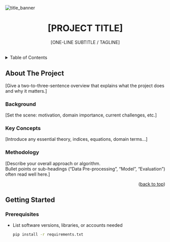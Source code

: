 <!-- Improved compatibility of “Back to top” link -->
<a name="readme-top"></a>

<!-- PROJECT LOGO / BANNER -->
<!-- Replace the src URL or delete completely -->
![title_banner](https://www.etsy.com/uk/listing/786274974/great-barrier-reef-satellite-imagery)

<h1 align="center">[PROJECT TITLE]</h1>
<p align="center">
  [ONE-LINE SUBTITLE / TAGLINE]
</p>
<br />

<!-- TABLE OF CONTENTS (clickable) -->
<details>
  <summary>Table of Contents</summary>
  <ol>
    <li>
      <a href="#about-the-project">About&nbsp;The&nbsp;Project</a>
      <ul>
        <li><a href="#background">Background</a></li>
        <li><a href="#key-concepts">Key Concepts</a></li>
        <li><a href="#methodology">Methodology</a></li>
      </ul>
    </li>
    <li>
      <a href="#getting-started">Getting Started</a>
      <ul>
        <li><a href="#prerequisites">Prerequisites</a></li>
        <li><a href="#datasets-or-inputs">Datasets&nbsp;or&nbsp;Inputs</a></li>
      </ul>
    </li>
    <li><a href="#usage">Usage</a></li>
    <li><a href="#license">License</a></li>
    <li><a href="#contact">Contact</a></li>
    <li>
      <a href="#acknowledgments">Acknowledgments</a>
      <ul>
        <li><a href="#references">References</a></li>
      </ul>
    </li>
  </ol>
</details>

<!-- ABOUT THE PROJECT -->
## About The Project

[Give a two-to-three-sentence overview that explains what the project does and why it matters.]

### Background
[Set the scene: motivation, domain importance, current challenges, etc.]

### Key Concepts
[Introduce any essential theory, indices, equations, domain terms...]

### Methodology
[Describe your overall approach or algorithm.  
Bullet points or sub-headings (“Data Pre-processing”, “Model”, “Evaluation”) often read well here.]

<p align="right">(<a href="#readme-top">back to top</a>)</p>

## Getting Started

### Prerequisites
* List software versions, libraries, or accounts needed  
  ```bash
  pip install -r requirements.txt


